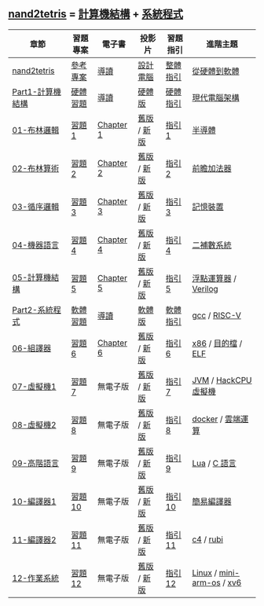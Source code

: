 ## [nand2tetris](https://www.nand2tetris.org/) = [計算機結構](https://github.com/ccccourse/co2) + [系統程式](https://github.com/ccccourse/sp2)

章節                          | 習題專案 | 電子書     | 投影片            | 習題指引   | 進階主題
------------------------------|----------|----------|--------------------|----------|------------------------------------
[nand2tetris](./overview.md) | [參考專案](./projects.md) | [導讀](./guide.md) | [設計電腦](./computerDesign.md) | [整體指引](./guide.md) | [從硬體到軟體](./hard2soft.md)
[Part1-計算機結構](./Part1.md) | [硬體習題](./part1question) | [導讀](./guidePart1.md) | [硬體版](https://www.slideshare.net/ccckmit/nand2tetris-79925285) | [硬體指引](./co.md) | [現代電腦架構](./modernComputer.md)
[01-布林邏輯](./01.md)  | [習題 1](https://www.nand2tetris.org/project01) | [Chapter 1](https://docs.wixstatic.com/ugd/44046b_f2c9e41f0b204a34ab78be0ae4953128.pdf) | [舊版](https://www.slideshare.net/ccckmit/nand2tetris-127760875) / [新版](https://drive.google.com/open?id=1MY1buFHo_Wx5DPrKhCNSA2cm5ltwFJzM) | [指引 1](./guide01.md) | [半導體](./semiConductor.md)
[02-布林算術](./02.md)  | [習題 2](https://www.nand2tetris.org/project02) | [Chapter 2](https://docs.wixstatic.com/ugd/44046b_f0eaab042ba042dcb58f3e08b46bb4d7.pdf) |  [舊版](https://www.slideshare.net/ccckmit/nand2tetris-127760880) / [新版](https://docs.wixstatic.com/ugd/56440f_2e6113c60ec34ed0bc2035c9d1313066.pdf) | [指引 2](./guide02.md) | [前瞻加法器](./carryLookaheadAdder.md)
[03-循序邏輯](./03.md)  | [習題 3](https://www.nand2tetris.org/project03) | [Chapter 3](https://docs.wixstatic.com/ugd/44046b_862828b3a3464a809cda6f44d9ad2ec9.pdf) |   [舊版](https://www.slideshare.net/ccckmit/nand2tetris-127760882) / [新版](https://docs.wixstatic.com/ugd/56440f_e458602dcb0c4af9aaeb7fdaa34bb2b4.pdf) | [指引 3](./guide03.md) | [記憶裝置](./記憶裝置)
[04-機器語言](./04.md)  | [習題 4](https://www.nand2tetris.org/project04) | [Chapter 4](https://docs.wixstatic.com/ugd/44046b_7ef1c00a714c46768f08c459a6cab45a.pdf) |   [舊版](https://www.slideshare.net/ccckmit/nand2tetris-127760883) / [新版](https://docs.wixstatic.com/ugd/56440f_12f488fe481344328506857e6a799f79.pdf) | [指引 4](./guide04.md) | [二補數系統](./二補數系統)
[05-計算機結構](./05.md) | [習題 5](https://www.nand2tetris.org/project05) | [Chapter 5](https://docs.wixstatic.com/ugd/44046b_b2cad2eea33847869b86c541683551a7.pdf) |   [舊版](https://www.slideshare.net/ccckmit/nand2tetris-127760884) / [新版](https://docs.wixstatic.com/ugd/56440f_96cbb9c6b8b84760a04c369453b62908.pdf) | [指引 5](./guide05.md) | [浮點運算器](./浮點運算器) / [Verilog](./verilog)
[Part2-系統程式](./Part2.md) | [軟體習題](./part2question.md)  | [導讀](./guidePart2.md) | [軟體版](https://www.slideshare.net/ccckmit/nand2tetris-92010891) | [軟體指引](./sp.md) | [gcc](../gcc) / [RISC-V](../cpu/risc-v)
[06-組譯器](./06.md)  |  [習題 6](https://www.nand2tetris.org/project06) | [Chapter 6](https://docs.wixstatic.com/ugd/44046b_89a8e226476741a3b7c5204575b8a0b2.pdf) |  [舊版](https://www.slideshare.net/ccckmit/lecture-06-assembler) / [新版](https://docs.wixstatic.com/ugd/56440f_65a2d8eef0ed4e0ea2471030206269b5.pdf) | [指引 6](./guide06.md) | [x86](../cpu/x86) / [目的檔](../obj) / [ELF](../obj/elf)
[07-虛擬機1](./07.md)  | [習題 7](https://www.nand2tetris.org/project07) | 無電子版 |   [舊版](https://www.slideshare.net/ccckmit/lecture-07-virtual-machine-i) / [新版](https://drive.google.com/file/d/19fe1PeGnggDHymu4LlVY08KmDdhMVRpm/view?usp=sharing) | [指引 7](./guide07.md) | [JVM](../vm/jvm.md) / [HackCPU虛擬機](../vm/hack)
[08-虛擬機2](./08.md)  | [習題 8](https://www.nand2tetris.org/project08) | 無電子版 |   [舊版](https://www.slideshare.net/ccckmit/lecture-08-virtual-machine-ii) / [新版](https://drive.google.com/file/d/1lBsaO5XKLkUgrGY6g6vLMsiZo6rWxlYJ/view?usp=sharing) | [指引 8](./guide08.md) | [docker](./docker.md) / [雲端運算](./cloud.md)
[09-高階語言](./09.md) | [習題 9](https://www.nand2tetris.org/project09) | 無電子版 |   [舊版](https://www.slideshare.net/ccckmit/lecture-09-high-level-language) / [新版](https://drive.google.com/file/d/1rbHGZV8AK4UalmdJyivgt0fpPiD1Q6Vk/view?usp=sharing) | [指引 9](./guide09.md) | [Lua](./lua.md) / [C 語言](./C.md)
[10-編譯器1](./10.md) | [習題 10](https://www.nand2tetris.org/project10) | 無電子版 |   [舊版](https://www.slideshare.net/ccckmit/lecture-10-compiler-i) / [新版](https://drive.google.com/file/d/1ujgcS7GoI-zu56FxhfkTAvEgZ6JT7Dxl/view?usp=sharing) | [指引 10](./guide10.md) | [簡易編譯器](../compiler)
[11-編譯器2](./11.md) | [習題 11](https://www.nand2tetris.org/project11) | 無電子版 |   [舊版](https://www.slideshare.net/ccckmit/lecture-11-compiler-ii) / [新版](https://drive.google.com/file/d/1DfGKr0fuJcCvlIPABNSg7fsLfFFqRLex/view?usp=sharing) | [指引 11](./guide11.md) | [c4](../project/c4) / [rubi](../project/rubi)
[12-作業系統](./12.md) | [習題 12](https://www.nand2tetris.org/project12) | 無電子版 |   [舊版](https://www.slideshare.net/ccckmit/lecture-12-os-123057446) / [新版](https://drive.google.com/file/d/137PiYjt4CAZ3ROWiD0DJ8XMUbMM0_VHR/view?usp=sharing) | [指引 12](./guide12) | [Linux](../linux) / [mini-arm-os](../embed/arm/mini-arm-os) / [xv6](../project/xv6)


